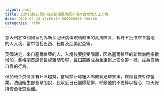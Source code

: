 ```yaml
---
layout: post
title: 意大利將13國列為疫情高風險區不准來自當地人士入境
date: 2020-07-10 17:59:04.000000000 +08:00
categories: rthk
---
```


意大利將13個國家列為新型冠狀病毒疫情嚴重的高風險區，暫時不批准來自當地的人入境，當中包括巴西、秘魯及亞美尼亞等。

英國決定，來自塞爾維亞的人，入境後要接受隔離，因為塞爾維亞的新增病例宗數增加。蘇格蘭首席部長施雅晴形容，戴口罩將成為坐車繫上安全帶一樣，成為自動自覺的行為。

保加利亞疫情亦有升溫趨勢，當局禁止球迷入場觀看足球賽事，夜總會要暫停營業。法國衛生部長韋朗說，民眾近日已變得鬆懈，呼籲他們不要掉以輕心，每天保持安全社交距離。

